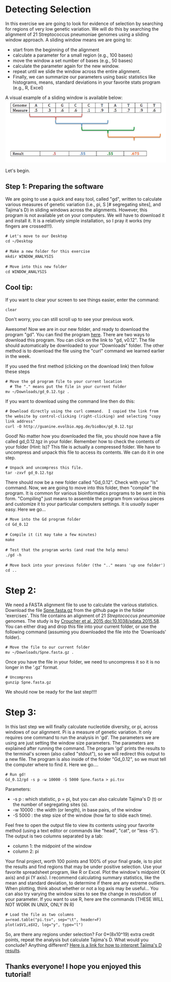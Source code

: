 # Detecting Selection
In this exercise we are going to look for evidence of selection by searching for regions of very low genetic variation.  We will do this by searching the alignment of 21 Streptococcus pneumoniae genomes using a sliding window approach.
A sliding window means we are going to:
- start from the beginning of the alignment
- calculate a parameter for a small region (e.g., 100 bases)
- move the window a set number of bases (e.g., 50 bases)
- calculate the parameter again for the new window.
- repeat until we slide the window across the entire alignment.
- Finally, we can summarize our parameters using basic statistics like histograms, means, standard deviations in your favorite stats program (e.g., R, Excel)

A visual example of a sliding window is available below:
![window plot](./windows.jpg)


Let's begin.

## Step 1: Preparing the software
We are going to use a quick and easy tool, called "gd", written to calculate various measures of genetic variation (i.e., pi, S [# segregating sites], and Tajima's D) in sliding windows across the alignments.  However, this program is not available yet on your computers.  We will have to download it and install it. It is a relatively simple installation, so I pray it works (my fingers are crossed!!!).
```
# Let's move to our Desktop
cd ~/Desktop

# Make a new folder for this exercise
mkdir WINDOW_ANALYSIS

# Move into this new folder
cd WINDOW_ANALYSIS
```

## Cool tip:
If you want to clear your screen to see things easier, enter the command:
```
clear
```
Don't worry, you can still scroll up to see your previous work.

Awesome!  Now we are in our new folder, and ready to download the program "gd".  You can find the program [here](http://guanine.evolbio.mpg.de/bioBox/).  There are two ways to download this program.  You can click on the link to "gd, v0.12".  The file should automatically be downloaded to your "Downloads" folder.  The other method is to download the file using the "curl" command we learned earlier in the week.

If you used the first method (clicking on the download link) then follow these steps
```
# Move the gd program file to your current location
  # The "." means put the file in your current folder
mv ~/Downloads/gd_0.12.tgz .
```

If you want to download using the command line then do this:
```
# Download directly using the curl command.  I copied the link from the website by control-clicking (right-clicking) and selecting "copy link address"
curl -O http://guanine.evolbio.mpg.de/bioBox/gd_0.12.tgz
```

Good! No matter how you downloaded the file, you should now have a file called gd_0.12.tgz in your folder.  Remember how to check the contents of your folder (Hint: ls)?
This file is actually a compressed folder.  We have to uncompress and unpack this file to access its contents.  We can do it in one step.
```
# Unpack and uncompress this file.
tar -zxvf gd_0.12.tgz
```

There should now be a new folder called "Gd_0.12".  Check with your "ls" command.
Now, we are going to move into this folder, then "compile" the program.  It is common for various bioinformatics programs to be sent in this form.  "Compiling" just means to assemble the program from various pieces and customize it to your particular computers settings.  It is *usually* super easy.
Here we go...
```
# Move into the Gd program folder
cd Gd_0.12

# Compile it (it may take a few minutes)
make

# Test that the program works (and read the help menu)
./gd -h

# Move back into your previous folder (the ".." means 'up one folder')
cd ..
```

# Step 2:
We need a FASTA alignment file to use to calculate the various statistics.  Download the file [Spne.fasta.gz](./Spne.fasta.gz) from the github page in the folder 'exercises'.  This file contains an alignment of 21 *Streptococcus pneumoniae* genomes.  The study is by [Croucher et al. 2015 doi:10.1038/sdata.2015.58](https://www.nature.com/articles/sdata201558).
You can either drag and drop this file into your current folder, or use the following command (assuming you downloaded the file into the 'Downloads' folder).
```
# Move the file to our current folder
mv ~/Downloads/Spne.fasta.gz .
```
Once you have the file in your folder, we need to uncompress it so it is no longer in the '.gz' format.
```
# Uncompress
gunzip Spne.fasta.gz
```
We should now be ready for the last step!!!!

# Step 3:
In this last step we will finally calculate nucleotide diversity, or pi, across windows of our alignment.  Pi is a measure of genetic variation. It only requires one command to run the analysis in 'gd'.  The parameters we are using are just setting the window size parameters.  The parameters are explained after running the command.  The program 'gd' prints the results to the terminal's screen (also called "stdout"), so we will redirect this output to a new file.  The program is also inside of the folder "Gd_0.12", so we must tell the computer where to find it. 
Here we go....
```
# Run gd!
Gd_0.12/gd -s p -w 10000 -S 5000 Spne.fasta > pi.tsv
```
Parameters:
- -s p : which statistic, p = pi, but you can also calculate Tajima's D (t) or the number of segregating sites (s).
- -w 10000 : the width (or length), in base pairs, of the window
- -S 5000 : the step size of the window (how far to slide each time).

Feel free to open the output file to view its contents using your favorite method (using a text editor or commands like "head", "cat", or "less -S"). The output is two columns separated by a tab:
- column 1: the midpoint of the window
- column 2: pi

Your final project, worth 100 points and 100% of your final grade, is to plot the results and find regions that may be under positive selection.  Use your favorite spreadsheet program, like R or Excel.  Plot the window's midpoint (X axis) and pi (Y axis).  I recommend calculating summary statistics, like the mean and standard deviation, to determine if there are any extreme outliers.  When plotting, think about whether or not a log axis may be useful...  You can also try varying the window sizes to see the change in resolution of your parameter.
If you want to use R, here are the commands (THESE WILL NOT WORK IN UNIX, ONLY IN R)
```
# Load the file as two columns
a=read.table("pi.tsv", sep="\t", header=F)
plot(a$V1,a$V2, log="y", type="l")
```

So, are there any regions under selection?
For 0\*(8x10^19) extra credit points, repeat the analysis but calculate Tajima's D.  What would you conclude?  Anything different?  [Here is a link for how to interpret Tajima's D results](https://en.wikipedia.org/wiki/Tajima%27s_D).

## Thanks everyone!  I hope you enjoyed this tutorial!
